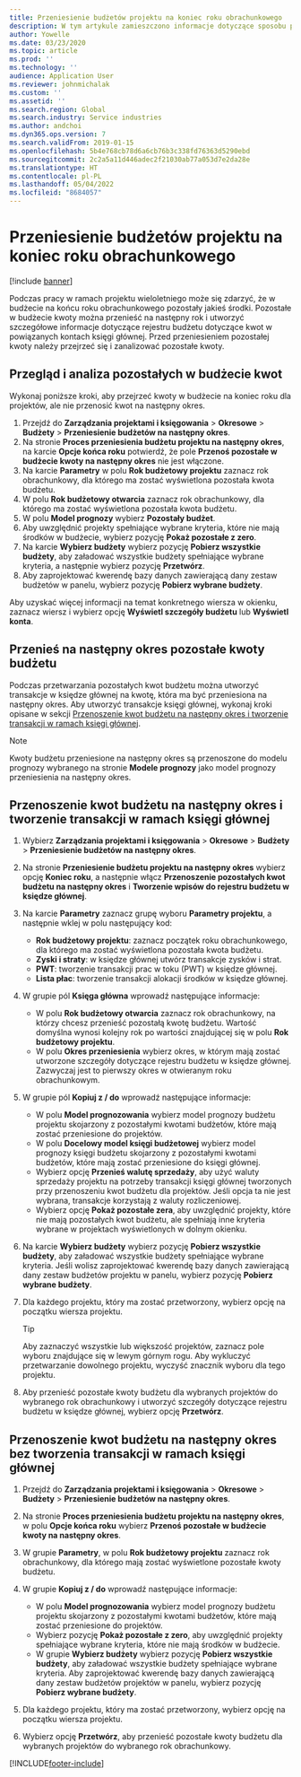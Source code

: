 ```yaml
---
title: Przeniesienie budżetów projektu na koniec roku obrachunkowego
description: W tym artykule zamieszczono informacje dotyczące sposobu przenoszenia pozostałych kwot budżetu do przyszłych lat i utworzenia szczegółów rejestru budżetu.
author: Yowelle
ms.date: 03/23/2020
ms.topic: article
ms.prod: ''
ms.technology: ''
audience: Application User
ms.reviewer: johnmichalak
ms.custom: ''
ms.assetid: ''
ms.search.region: Global
ms.search.industry: Service industries
ms.author: andchoi
ms.dyn365.ops.version: 7
ms.search.validFrom: 2019-01-15
ms.openlocfilehash: 5b4e768cb78d6a6cb76b3c338fd76363d5290ebd
ms.sourcegitcommit: 2c2a5a11d446adec2f21030ab77a053d7e2da28e
ms.translationtype: HT
ms.contentlocale: pl-PL
ms.lasthandoff: 05/04/2022
ms.locfileid: "8684057"
---
```

# <a name="transfer-project-budgets-at-fiscal-year-end"></a>Przeniesienie budżetów projektu na koniec roku obrachunkowego

[!include [banner](../includes/banner.md)]

Podczas pracy w ramach projektu wieloletniego może się zdarzyć, że w budżecie na końcu roku obrachunkowego pozostały jakieś środki. Pozostałe w budżecie kwoty można przenieść na następny rok i utworzyć szczegółowe informacje dotyczące rejestru budżetu dotyczące kwot w powiązanych kontach księgi głównej. Przed przeniesieniem pozostałej kwoty należy przejrzeć się i zanalizować pozostałe kwoty.

## <a name="review-and-analyze-remaining-budget-amounts"></a>Przegląd i analiza pozostałych w budżecie kwot

Wykonaj poniższe kroki, aby przejrzeć kwoty w budżecie na koniec roku dla projektów, ale nie przenosić kwot na następny okres.

1. Przejdź do **Zarządzania projektami i księgowania** > **Okresowe** > **Budżety** > **Przeniesienie budżetów na następny okres**. 
2. Na stronie **Proces przeniesienia budżetu projektu na następny okres**, na karcie **Opcje końca roku** potwierdź, że pole **Przenoś pozostałe w budżecie kwoty na następny okres** nie jest włączone.
3. Na karcie **Parametry** w polu **Rok budżetowy projektu** zaznacz rok obrachunkowy, dla którego ma zostać wyświetlona pozostała kwota budżetu. 
4. W polu **Rok budżetowy otwarcia** zaznacz rok obrachunkowy, dla którego ma zostać wyświetlona pozostała kwota budżetu. 
5. W polu **Model prognozy** wybierz **Pozostały budżet**. 
6. Aby uwzględnić projekty spełniające wybrane kryteria, które nie mają środków w budżecie, wybierz pozycję **Pokaż pozostałe z zero**.  
7. Na karcie **Wybierz budżety** wybierz pozycję **Pobierz wszystkie budżety**, aby załadować wszystkie budżety spełniające wybrane kryteria, a następnie wybierz pozycję **Przetwórz**. 
8. Aby zaprojektować kwerendę bazy danych zawierającą dany zestaw budżetów w panelu, wybierz pozycję **Pobierz wybrane budżety**.

Aby uzyskać więcej informacji na temat konkretnego wiersza w okienku, zaznacz wiersz i wybierz opcję **Wyświetl szczegóły budżetu** lub **Wyświetl konta**.

## <a name="carry-forward-remaining-budget-amounts"></a>Przenieś na następny okres pozostałe kwoty budżetu 

Podczas przetwarzania pozostałych kwot budżetu można utworzyć transakcje w księdze głównej na kwotę, która ma być przeniesiona na następny okres. Aby utworzyć transakcje księgi głównej, wykonaj kroki opisane w sekcji [Przenoszenie kwot budżetu na następny okres i tworzenie transakcji w ramach księgi głównej](#carry-forward). 

> [!NOTE]
> Kwoty budżetu przeniesione na następny okres są przenoszone do modelu prognozy wybranego na stronie **Modele prognozy** jako model prognozy przeniesienia na następny okres.  

## <a name="carry-forward-budget-amounts-and-create-general-ledger-transactions"></a><a name="carry-forward"></a>Przenoszenie kwot budżetu na następny okres i tworzenie transakcji w ramach księgi głównej

1.  Wybierz **Zarządzania projektami i księgowania** > **Okresowe** > **Budżety** > **Przeniesienie budżetów na następny okres**. 
2. Na stronie **Przeniesienie budżetu projektu na następny okres** wybierz opcję **Koniec roku**, a następnie włącz **Przenoszenie pozostałych kwot budżetu na następny okres** i **Tworzenie wpisów do rejestru budżetu w księdze głównej**. 
3. Na karcie **Parametry** zaznacz grupę wyboru **Parametry projektu**, a następnie wklej w polu następujący kod:

   - **Rok budżetowy projektu**: zaznacz początek roku obrachunkowego, dla którego ma zostać wyświetlona pozostała kwota budżetu. 
   - **Zyski i straty**: w księdze głównej utwórz transakcje zysków i strat. 
   -  **PWT**: tworzenie transakcji prac w toku (PWT) w księdze głównej.
   -  **Lista płac**: tworzenie transakcji alokacji środków w księdze głównej. 

5. W grupie pól **Księga główna** wprowadź następujące informacje: 

   - W polu **Rok budżetowy otwarcia** zaznacz rok obrachunkowy, na którzy chcesz przenieść pozostałą kwotę budżetu. Wartość domyślna wynosi kolejny rok po wartości znajdującej się w polu **Rok budżetowy projektu**.
   -  W polu **Okres przeniesienia** wybierz okres, w którym mają zostać utworzone szczegóły dotyczące rejestru budżetu w księdze głównej. Zazwyczaj jest to pierwszy okres w otwieranym roku obrachunkowym.

6. W grupie pól **Kopiuj z / do** wprowadź następujące informacje:

   - W polu **Model prognozowania** wybierz model prognozy budżetu projektu skojarzony z pozostałymi kwotami budżetów, które mają zostać przeniesione do projektów. 
   - W polu **Docelowy model księgi budżetowej** wybierz model prognozy księgi budżetu skojarzony z pozostałymi kwotami budżetów, które mają zostać przeniesione do księgi głównej. 
   -  Wybierz opcję **Przenieś walutę sprzedaży**, aby użyć waluty sprzedaży projektu na potrzeby transakcji księgi głównej tworzonych przy przenoszeniu kwot budżetu dla projektów. Jeśli opcja ta nie jest wybrana, transakcje korzystają z waluty rozliczeniowej. 
   -  Wybierz opcję **Pokaż pozostałe zera**, aby uwzględnić projekty, które nie mają pozostałych kwot budżetu, ale spełniają inne kryteria wybrane w projektach wyświetlonych w dolnym okienku.

7. Na karcie **Wybierz budżety** wybierz pozycję **Pobierz wszystkie budżety**, aby załadować wszystkie budżety spełniające wybrane kryteria. Jeśli wolisz zaprojektować kwerendę bazy danych zawierającą dany zestaw budżetów projektu w panelu, wybierz pozycję **Pobierz wybrane budżety**.
8. Dla każdego projektu, który ma zostać przetworzony, wybierz opcję na początku wiersza projektu.

    > [!TIP]
    > Aby zaznaczyć wszystkie lub większość projektów, zaznacz pole wyboru znajdujące się w lewym górnym rogu. Aby wykluczyć przetwarzanie dowolnego projektu, wyczyść znacznik wyboru dla tego projektu.

9. Aby przenieść pozostałe kwoty budżetu dla wybranych projektów do wybranego rok obrachunkowy i utworzyć szczegóły dotyczące rejestru budżetu w księdze głównej, wybierz opcję **Przetwórz**.

## <a name="carry-forward-budget-amounts-without-creating-general-ledger-transactions"></a>Przenoszenie kwot budżetu na następny okres bez tworzenia transakcji w ramach księgi głównej

1. Przejdź do **Zarządzania projektami i księgowania** > **Okresowe** > **Budżety** > **Przeniesienie budżetów na następny okres**.
2. Na stronie **Proces przeniesienia budżetu projektu na następny okres**, w polu **Opcje końca roku** wybierz **Przenoś pozostałe w budżecie kwoty na następny okres**.
3. W grupie **Parametry**, w polu **Rok budżetowy projektu** zaznacz rok obrachunkowy, dla którego mają zostać wyświetlone pozostałe kwoty budżetu.
4. W grupie **Kopiuj z / do** wprowadź następujące informacje:

   - W polu **Model prognozowania** wybierz model prognozy budżetu projektu skojarzony z pozostałymi kwotami budżetów, które mają zostać przeniesione do projektów. 
   - Wybierz pozycję **Pokaż pozostałe z zero**, aby uwzględnić projekty spełniające wybrane kryteria, które nie mają środków w budżecie.
   - W grupie **Wybierz budżety** wybierz pozycję **Pobierz wszystkie budżety**, aby załadować wszystkie budżety spełniające wybrane kryteria. Aby zaprojektować kwerendę bazy danych zawierającą dany zestaw budżetów projektów w panelu, wybierz pozycję **Pobierz wybrane budżety**.

5. Dla każdego projektu, który ma zostać przetworzony, wybierz opcję na początku wiersza projektu. 
6. Wybierz opcję **Przetwórz**, aby przenieść pozostałe kwoty budżetu dla wybranych projektów do wybranego rok obrachunkowy.



[!INCLUDE[footer-include](../includes/footer-banner.md)]
